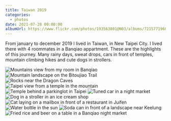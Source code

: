 ```yaml
---
title: Taiwan 2019
categories:
  - photos
date: 2021-07-28 00:00:00
albumUrl: https://www.flickr.com/photos/193563801@N03/albums/72157719602045184
---
```


From january to december 2019 I lived in Taiwan, in New Taipei City. I lived there with 4 roommates in a Banqiao appartment. These are the highlights of this journey. Many rainy days, sweat drops, cars in front of temples, mountain climbing hikes and cute dogs in strollers.

<div class="photo-album">
    <img src="https://live.staticflickr.com/65535/51340377587_9c068ffa0d_c.jpg" alt="Mountains view from my room in Banqiao">
    <div class="images-row images-row-3">
        <img src="https://live.staticflickr.com/65535/51341841134_f5f36f8ae8.jpg" alt="Mountain landscape on the Bitoujiao Trail">
        <img src="https://live.staticflickr.com/65535/51341841074_8a6a2b5471.jpg" alt="Rocks near the Dragon Caves">
        <img src="https://live.staticflickr.com/65535/51341840969_363582245b.jpg" alt="Taipei view from a temple in the mountain">
    </div>
    <div class="images-row images-row-2">
        <img src="https://live.staticflickr.com/65535/51341098151_f65be7c69c.jpg" alt="Temple behind a parkinglot in Taipei">
        <img src="https://live.staticflickr.com/65535/51341098231_5eb89a6cd5.jpg" alt="Tuned car in a night market">
    </div>
    <div class="images-row images-row-2">
        <img src="https://live.staticflickr.com/65535/51340377287_76e753376f.jpg" alt="Dog in a stroller in an ice cream shop">
        <img src="https://live.staticflickr.com/65535/51341097996_5acba01315.jpg" alt="Cat laying on a mailbox in front of a restaurant in Juifen">
    </div>
    <div class="images-row images-row-3">
        <img src="https://live.staticflickr.com/65535/51341320728_f1265cf959.jpg" alt="Water bottle in the sun">
        <img src="https://live.staticflickr.com/65535/51341840584_8e26a67fff.jpg" alt="Soda can in front of a landscape near Keelung">
        <img src="https://live.staticflickr.com/65535/51341840669_a15e2b5428.jpg" alt="Fried rice and beer on a table in a Banqiao night market">
    </div>
</div>